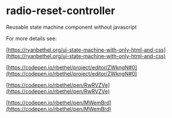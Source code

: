 # radio-reset-controller
Reusable state machine component without javascript

For more details see:

[https://ryanbethel.org/ui-state-machine-with-only-html-and-css](https://ryanbethel.org/ui-state-machine-with-only-html-and-css)

[https://codepen.io/rbethel/project/editor/ZWkngN#0](https://codepen.io/rbethel/project/editor/ZWkngN#0)

[https://codepen.io/rbethel/pen/RwRVZVe](https://codepen.io/rbethel/pen/RwRVZVe)

[https://codepen.io/rbethel/pen/MWemBrd](https://codepen.io/rbethel/pen/MWemBrd)

